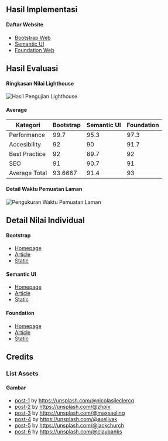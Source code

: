 ## Hasil Implementasi
#### Daftar Website
- [Bootstrap Web](http://SkripsiGW.github.io/BootstrapWeb/)
- [Semantic UI](http://SkripsiGW.github.io/SemanticWeb/)
- [Foundation Web](http://SkripsiGW.github.io/FoundationWeb/)


## Hasil Evaluasi
#### Ringkasan Nilai Lighthouse
![Hasil Pengujian Lighthouse](https://SkripsiGW.github.io/HasilUji/Nilai%20Evaluasi%20Lighthouse.png)
#### Average
Kategori     | Bootstrap    | Semantic UI   | Foundation
------------ | ------------ | ------------- | -------------
Performance  | 99.7         | 95.3          | 97.3
Accesibility | 92           | 90            | 91.7
Best Practice| 92           | 89.7          | 92
SEO          | 91           | 90.7          | 91
Average Total| 93.6667      | 91.4          | 93

#### Detail Waktu Pemuatan Laman
![Pengukuran Waktu Pemuatan Laman](https://SkripsiGW.github.io/HasilUji/Timing%20Pemuatan%20Laman.png)


## Detail Nilai Individual
#### Bootstrap
- [Homepage](https://SkripsiGW.github.io/HasilUji/bootstrap-homepage-last-1.html)
- [Article](https://SkripsiGW.github.io/HasilUji/bootstrap-article-last-1.html)
- [Static](https://SkripsiGW.github.io/HasilUji/bootstrap-static-last-1.html)

#### Semantic UI
- [Homepage](https://SkripsiGW.github.io/HasilUji/semantic-homepage-last-1.html)
- [Article](https://SkripsiGW.github.io/HasilUji/semantic-article-last-1.html)
- [Static](https://SkripsiGW.github.io/HasilUji/semantic-static-last-1.html)

#### Foundation
- [Homepage](https://SkripsiGW.github.io/HasilUji/foundation-homepage-last-1.html)
- [Article](https://SkripsiGW.github.io/HasilUji/foundation-article-last-1.html)
- [Static](https://SkripsiGW.github.io/HasilUji/foundation-static-last-1.html)


## Credits
### List Assets
#### Gambar
- [post-1](https://unsplash.com/photos/yHYW32je1Mc) by https://unsplash.com/@nicolasjleclercq
- [post-2](https://unsplash.com/photos/5U8OFM9nhnU) by https://unsplash.com/@zhpix
- [post-3](https://unsplash.com/photos/IcOn1qzoTHE) by https://unsplash.com/@maxsaeling
- [post-4](https://unsplash.com/photos/GK7piQc8dIM) by https://unsplash.com/@axellvak
- [post-5](https://unsplash.com/photos/o5h8WrQnjFA) by https://unsplash.com/@jackchurch
- [post-6](https://unsplash.com/photos/1Uj0HmqQFGk) by https://unsplash.com/@claybanks
